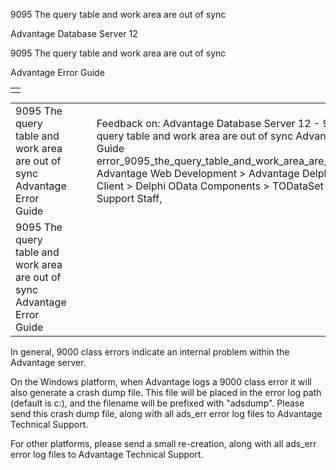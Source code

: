9095 The query table and work area are out of sync




Advantage Database Server 12  

9095 The query table and work area are out of sync

Advantage Error Guide

|  |
| --- |
|  |

|  |  |  |  |  |
| --- | --- | --- | --- | --- |
| 9095 The query table and work area are out of sync  Advantage Error Guide |  |  | Feedback on: Advantage Database Server 12 - 9095 The query table and work area are out of sync Advantage Error Guide error\_9095\_the\_query\_table\_and\_work\_area\_are\_out\_of\_sync Advantage Web Development > Advantage Delphi OData Client > Delphi OData Components > TODataSet / Dear Support Staff, |  |
| 9095 The query table and work area are out of sync  Advantage Error Guide |  |  |  |  |

In general, 9000 class errors indicate an internal problem within the Advantage server.

On the Windows platform, when Advantage logs a 9000 class error it will also generate a crash dump file. This file will be placed in the error log path (default is c:\), and the filename will be prefixed with "adsdump". Please send this crash dump file, along with all ads\_err error log files to Advantage Technical Support.

For other platforms, please send a small re-creation, along with all ads\_err error log files to Advantage Technical Support.